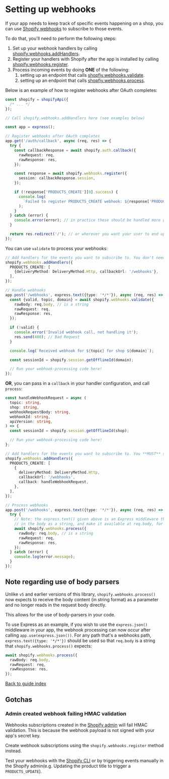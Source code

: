 # Setting up webhooks

If your app needs to keep track of specific events happening on a shop, you can use [Shopify webhooks](https://shopify.dev/docs/apps/webhooks) to subscribe to those events.

To do that, you'll need to perform the following steps:

1. Set up your webhook handlers by calling [shopify.webhooks.addHandlers](../reference/webhooks/addHandlers.md).
1. Register your handlers with Shopify after the app is installed by calling [shopify.webhooks.register](../reference/webhooks/register.md).
1. Process incoming events by doing **ONE** of the following:
   1. setting up an endpoint that calls [shopfiy.webhooks.validate](../reference/webhooks/validate.md).
   1. setting up an endpoint that calls [shopfiy.webhooks.process](../reference/webhooks/process.md).

Below is an example of how to register webhooks after OAuth completes:

```ts
const shopify = shopifyApi({
  /* ... */
});

// Call shopify.webhooks.addHandlers here (see examples below)

const app = express();

// Register webhooks after OAuth completes
app.get('/auth/callback', async (req, res) => {
  try {
    const callbackResponse = await shopify.auth.callback({
      rawRequest: req,
      rawResponse: res,
    });

    const response = await shopify.webhooks.register({
      session: callbackResponse.session,
    });

    if (!response['PRODUCTS_CREATE'][0].success) {
      console.log(
        `Failed to register PRODUCTS_CREATE webhook: ${response['PRODUCTS_CREATE'][0].result}`,
      );
    }
  } catch (error) {
    console.error(error); // in practice these should be handled more gracefully
  }

  return res.redirect('/'); // or wherever you want your user to end up after OAuth completes
});
```

You can use `validate` to process your webhooks:

```ts
// Add handlers for the events you want to subscribe to. You don't need a callback if you're just using `validate`
shopify.webhooks.addHandlers({
  PRODUCTS_CREATE: [
    {deliveryMethod: DeliveryMethod.Http, callbackUrl: '/webhooks'},
  ],
});

// Handle webhooks
app.post('/webhooks', express.text({type: '*/*'}), async (req, res) => {
  const {valid, topic, domain} = await shopify.webhooks.validate({
    rawBody: req.body, // is a string
    rawRequest: req,
    rawResponse: res,
  });

  if (!valid) {
    console.error('Invalid webhook call, not handling it');
    res.send(400); // Bad Request
  }

  console.log(`Received webhook for ${topic} for shop ${domain}`);

  const sessionId = shopify.session.getOfflineId(domain);

  // Run your webhook-processing code here!
});
```

**OR**, you can pass in a `callback` in your handler configuration, and call `process`:

```ts
const handleWebhookRequest = async (
  topic: string,
  shop: string,
  webhookRequestBody: string,
  webhookId: string,
  apiVersion: string,
) => {
  const sessionId = shopify.session.getOfflineId(shop);

  // Run your webhook-processing code here!
};

// Add handlers for the events you want to subscribe to. You **MUST** set a callback function when calling `process`
shopify.webhooks.addHandlers({
  PRODUCTS_CREATE: [
    {
      deliveryMethod: DeliveryMethod.Http,
      callbackUrl: '/webhooks',
      callback: handleWebhookRequest,
    },
  ],
});

// Process webhooks
app.post('/webhooks', express.text({type: '*/*'}), async (req, res) => {
  try {
    // Note: the express.text() given above is an Express middleware that will read
    // in the body as a string, and make it available at req.body, for this path only.
    await shopify.webhooks.process({
      rawBody: req.body, // is a string
      rawRequest: req,
      rawResponse: res,
    });
  } catch (error) {
    console.log(error.message);
  }
});
```

## Note regarding use of body parsers

Unlike `v5` and earlier versions of this library, `shopify.webhooks.process()` now expects to receive the body content (in string format) as a parameter and no longer reads in the request body directly.

This allows for the use of body-parsers in your code.

To use Express as an example, if you wish to use the `express.json()` middleware in your app, the webhook processing can now occur after calling `app.use(express.json())`. For any path that's a webhooks path, `express.text({type: '*/*'})` should be used so that `req.body` is a string that `shopify.webhooks.process()` expects:

```typescript
await shopify.webhooks.process({
  rawBody: req.body,
  rawRequest: req,
  rawResponse: res,
});
```

[Back to guide index](../../README.md#guides)

## Gotchas

### Admin created webhook failing HMAC validation

Webhooks subscriptions created in the [Shopify admin](https://help.shopify.com/en/manual/orders/notifications/webhooks) will fail HMAC validation. This is because the webhook payload is not signed with your app's secret key.

Create webhook subscriptions using the `shopify.webhooks.register` method instead.

Test your webhooks with the [Shopify CLI](https://shopify.dev/docs/apps/tools/cli/commands#webhook-trigger) or by triggering events manually in the Shopify admin(e.g. Updating the product title to trigger a `PRODUCTS_UPDATE`).
